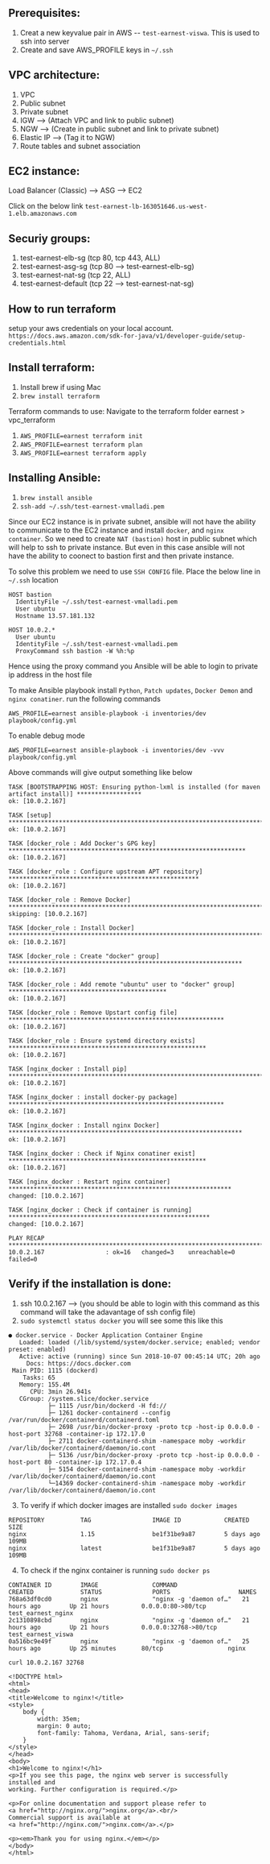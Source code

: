 Prerequisites:
--------------
1. Creat a new keyvalue pair in AWS -- `test-earnest-viswa`. This is used to ssh into server
2. Create and save AWS_PROFILE keys in `~/.ssh`

VPC architecture:
-----------------
1. VPC
2. Public subnet
3. Private subnet
4. IGW --> (Attach VPC and link to public subnet)
5. NGW --> (Create in public subnet and link to private subnet)
6. Elastic IP --> (Tag it to NGW)
7. Route tables and subnet association 

EC2 instance:
-------------
Load Balancer (Classic) --> ASG --> EC2 

Click on the below link
`test-earnest-lb-163051646.us-west-1.elb.amazonaws.com`

Securiy groups:
---------------
1. test-earnest-elb-sg (tcp 80, tcp 443, ALL)
2. test-earnest-asg-sg (tcp 80 --> test-earnest-elb-sg)
3. test-earnest-nat-sg (tcp 22, ALL)
4. test-earnest-default (tcp 22 --> test-earnest-nat-sg)

How to run terraform
---------------------
setup your aws credentials on your local account. 
`https://docs.aws.amazon.com/sdk-for-java/v1/developer-guide/setup-credentials.html`

Install terraform:
------------------
1. Install brew if using Mac
2. `brew install terraform`

Terraform commands to use:
Navigate to the terraform folder earnest > vpc_terraform
1. `AWS_PROFILE=earnest terraform init`
2. `AWS_PROFILE=earnest terraform plan`
3. `AWS_PROFILE=earnest terraform apply`

Installing Ansible:
-------------------
1. `brew install ansible`
2. `ssh-add ~/.ssh/test-earnest-vmalladi.pem`

Since our EC2 instance is in private subnet, ansible will not have the ability to communicate to the EC2 instance and install `docker`, and `nginx container`. So we need to create `NAT (bastion)` host in public subnet which will help to ssh to private instance. But even in this case ansible will not have the ability to coonect to bastion first and then private instance. 

To solve this problem we need to use `SSH CONFIG` file. Place the below line in `~/.ssh` location

```
HOST bastion
  IdentityFile ~/.ssh/test-earnest-vmalladi.pem
  User ubuntu
  Hostname 13.57.181.132

HOST 10.0.2.*
  User ubuntu
  IdentityFile ~/.ssh/test-earnest-vmalladi.pem
  ProxyCommand ssh bastion -W %h:%p
```
Hence using the proxy command you Ansible will be able to login to private ip address in the host file

To make Ansible playbook install `Python`, `Patch updates`, `Docker Demon` and `nginx conatiner`. run the following commands

`AWS_PROFILE=earnest ansible-playbook -i inventories/dev playbook/config.yml`

To enable debug mode 

`AWS_PROFILE=earnest ansible-playbook -i inventories/dev -vvv playbook/config.yml`

Above commands will give output something like below
```
TASK [BOOTSTRAPPING HOST: Ensuring python-lxml is installed (for maven artifact install)] ******************
ok: [10.0.2.167]

TASK [setup] ***********************************************************************************************
ok: [10.0.2.167]

TASK [docker_role : Add Docker's GPG key] ******************************************************************
ok: [10.0.2.167]

TASK [docker_role : Configure upstream APT repository] *****************************************************
ok: [10.0.2.167]

TASK [docker_role : Remove Docker] *************************************************************************
skipping: [10.0.2.167]

TASK [docker_role : Install Docker] ************************************************************************
ok: [10.0.2.167]

TASK [docker_role : Create "docker" group] *****************************************************************
ok: [10.0.2.167]

TASK [docker_role : Add remote "ubuntu" user to "docker" group] ********************************************
ok: [10.0.2.167]

TASK [docker_role : Remove Upstart config file] ************************************************************
ok: [10.0.2.167]

TASK [docker_role : Ensure systemd directory exists] *******************************************************
ok: [10.0.2.167]

TASK [nginx_docker : Install pip] **************************************************************************
ok: [10.0.2.167]

TASK [nginx_docker : install docker-py package] ************************************************************
ok: [10.0.2.167]

TASK [nginx_docker : Install nginx Docker] *****************************************************************
ok: [10.0.2.167]

TASK [nginx_docker : Check if Nginx conatiner exist] *******************************************************
ok: [10.0.2.167]

TASK [nginx_docker : Restart nginx container] **************************************************************
changed: [10.0.2.167]

TASK [nginx_docker : Check if container is running] ********************************************************
changed: [10.0.2.167]

PLAY RECAP *************************************************************************************************
10.0.2.167                 : ok=16   changed=3    unreachable=0    failed=0
```

Verify if the installation is done:
----------------------------------
1. ssh 10.0.2.167 --> (you should be able to login with this command as this command will take the adavantage of ssh config file)
2. `sudo systemctl status docker`
you will see some this like this 
```
● docker.service - Docker Application Container Engine
   Loaded: loaded (/lib/systemd/system/docker.service; enabled; vendor preset: enabled)
   Active: active (running) since Sun 2018-10-07 00:45:14 UTC; 20h ago
     Docs: https://docs.docker.com
 Main PID: 1115 (dockerd)
    Tasks: 65
   Memory: 155.4M
      CPU: 3min 26.941s
   CGroup: /system.slice/docker.service
           ├─ 1115 /usr/bin/dockerd -H fd://
           ├─ 1261 docker-containerd --config /var/run/docker/containerd/containerd.toml
           ├─ 2698 /usr/bin/docker-proxy -proto tcp -host-ip 0.0.0.0 -host-port 32768 -container-ip 172.17.0
           ├─ 2711 docker-containerd-shim -namespace moby -workdir /var/lib/docker/containerd/daemon/io.cont
           ├─ 5136 /usr/bin/docker-proxy -proto tcp -host-ip 0.0.0.0 -host-port 80 -container-ip 172.17.0.4
           ├─ 5154 docker-containerd-shim -namespace moby -workdir /var/lib/docker/containerd/daemon/io.cont
           └─14369 docker-containerd-shim -namespace moby -workdir /var/lib/docker/containerd/daemon/io.cont
```
3. To verify if which docker images are installed 
`sudo docker images`
```
REPOSITORY          TAG                 IMAGE ID            CREATED             SIZE
nginx               1.15                be1f31be9a87        5 days ago          109MB
nginx               latest              be1f31be9a87        5 days ago          109MB
```
4. To check if the nginx container is running 
`sudo docker ps`
```
CONTAINER ID        IMAGE               COMMAND                  CREATED             STATUS              PORTS                   NAMES
768a63df0cd0        nginx               "nginx -g 'daemon of…"   21 hours ago        Up 21 hours         0.0.0.0:80->80/tcp      test_earnest_nginx
2c1310898cbd        nginx               "nginx -g 'daemon of…"   21 hours ago        Up 21 hours         0.0.0.0:32768->80/tcp   test_earnest_viswa
0a516bc9e49f        nginx               "nginx -g 'daemon of…"   25 hours ago        Up 25 minutes       80/tcp                  nginx
```
```
curl 10.0.2.167 32768

<!DOCTYPE html>
<html>
<head>
<title>Welcome to nginx!</title>
<style>
    body {
        width: 35em;
        margin: 0 auto;
        font-family: Tahoma, Verdana, Arial, sans-serif;
    }
</style>
</head>
<body>
<h1>Welcome to nginx!</h1>
<p>If you see this page, the nginx web server is successfully installed and
working. Further configuration is required.</p>

<p>For online documentation and support please refer to
<a href="http://nginx.org/">nginx.org</a>.<br/>
Commercial support is available at
<a href="http://nginx.com/">nginx.com</a>.</p>

<p><em>Thank you for using nginx.</em></p>
</body>
</html>
```
